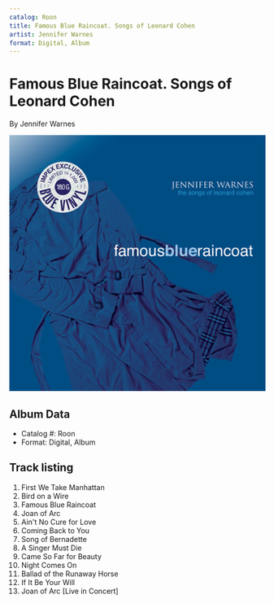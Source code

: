 ```yaml
---
catalog: Roon
title: Famous Blue Raincoat. Songs of Leonard Cohen
artist: Jennifer Warnes
format: Digital, Album
---
```


# Famous Blue Raincoat. Songs of Leonard Cohen

By Jennifer Warnes

![](../../assets/albumcovers/Jennifer_Warnes-Famous_Blue_Raincoat_Songs_of_Leonard_Cohen.png)

## Album Data

- Catalog #: Roon
- Format: Digital, Album


## Track listing


1. First We Take Manhattan
2. Bird on a Wire
3. Famous Blue Raincoat
4. Joan of Arc
5. Ain't No Cure for Love
6. Coming Back to You
7. Song of Bernadette
8. A Singer Must Die
9. Came So Far for Beauty
10. Night Comes On
11. Ballad of the Runaway Horse
12. If It Be Your Will
13. Joan of Arc [Live in Concert]

